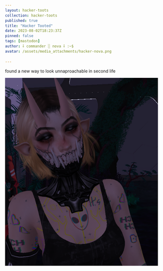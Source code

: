 ```yaml
---
layout: hacker-toots
collection: hacker-toots
published: true
title: "Hacker Tooted"
date: 2023-08-02T18:23:37Z
pinned: false
tags: [mastodon]
author: ⸸ commander ░ nova ⸸ :~$
avatar: /assets/media_attachments/hacker-nova.png

---
```


<p>found a new way to look unnaproachable in second life</p>

![media](/assets/media_attachments/files/110/821/416/089/943/811/original/9ebda2f65f051497.png)

